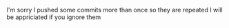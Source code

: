 I'm sorry I pushed some commits more than once so they are repeated I will be appriciated if you ignore them